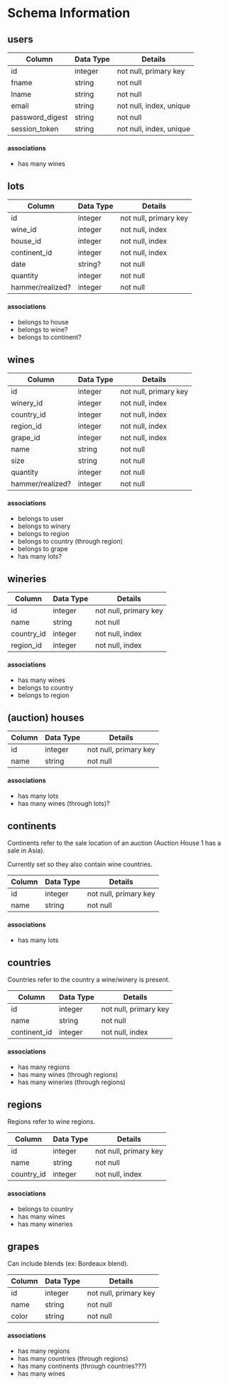 # Schema Information

## users
|    Column          |   Data Type   |    Details               |
| -------------      | ------------- | -------------            |
| id                 | integer       | not null, primary key    |
| fname              | string        | not null                 |
| lname              | string        | not null                 |
| email              | string        | not null, index, unique|
| password_digest    | string        | not null                 |
| session_token      | string        | not null, index, unique|

#### associations
* has many wines

## lots

|    Column         |   Data Type   |    Details               |
| -------------     | ------------- | -------------            |
| id                | integer       | not null, primary key    |
| wine_id           | integer        | not null, index           |
| house_id          | integer        | not null, index         |
| continent_id      | integer        | not null, index           |
| date              | string?        | not null                 |
| quantity          | integer        | not null                 |
| hammer/realized?  | integer        | not null               |

#### associations
* belongs to house
* belongs to wine?
* belongs to continent?

## wines

|    Column         |   Data Type   |    Details               |
| -------------     | ------------- | -------------            |
| id                | integer       | not null, primary key    |
| winery_id           | integer        | not null, index            |
| country_id           | integer        | not null, index       |
| region_id           | integer        | not null, index           |
| grape_id           | integer        | not null, index          |
| name              | string        | not null            |
| size         | string        | not null                 |
| quantity          | integer        | not null                 |
| hammer/realized?  | integer        | not null               |

#### associations
* belongs to user
* belongs to winery
* belongs to region
* belongs to country (through region)
* belongs to grape
* has many lots?

## wineries

|    Column         |   Data Type   |    Details               |
| -------------     | ------------- | -------------            |
| id                | integer       | not null, primary key    |
| name              | string        | not null            |
| country_id           | integer        | not null, index      |
| region_id           | integer        | not null, index     |

#### associations
* has many wines
* belongs to country
* belongs to region

## (auction) houses

|Column         |   Data Type   |    Details               |
| -------------     | ------------- | -------------            |
| id                | integer       | not null, primary key    |
| name              | string        | not null            |

#### associations
* has many lots
* has many wines (through lots)?

## continents
Continents refer to the sale location of an auction (Auction House 1 has a sale in Asia).

Currently set so they also contain wine countries.

|Column         |   Data Type   |    Details               |
| -------------     | ------------- | -------------            |
| id                | integer       | not null, primary key    |
| name              | string        | not null            |

#### associations
* has many lots

## countries
Countries refer to the country a wine/winery is present.

|    Column         |   Data Type   |    Details               |
| -------------     | ------------- | -------------            |
| id                | integer       | not null, primary key    |
| name              | string        | not null            |
| continent_id           | integer        | not null, index     |

#### associations
* has many regions
* has many wines (through regions)
* has many wineries (through regions)

## regions
Regions refer to wine regions.

|    Column         |   Data Type   |    Details               |
| -------------     | ------------- | -------------            |
| id                | integer       | not null, primary key    |
| name              | string        | not null            |
| country_id        | integer        | not null, index     |

#### associations
* belongs to country
* has many wines
* has many wineries

## grapes
Can include blends (ex: Bordeaux blend).

|    Column         |   Data Type   |    Details               |
| -------------     | ------------- | -------------            |
| id                | integer       | not null, primary key    |
| name              | string        | not null            |
| color              | string        | not null            |

#### associations
* has many regions
* has many countries (through regions)
* has many continents (through countries???)
* has many wines
